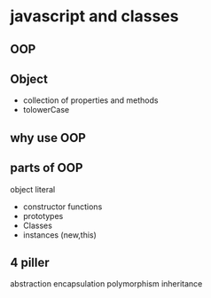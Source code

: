 # javascript and classes

## OOP

## Object
- collection of properties and methods
- tolowerCase

## why use OOP



## parts of OOP
object literal

- constructor functions
- prototypes
- Classes
- instances (new,this)

## 4 piller
abstraction
encapsulation
polymorphism
inheritance